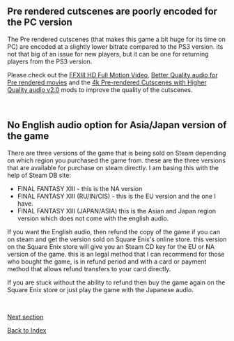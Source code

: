 ## Pre rendered cutscenes are poorly encoded for the PC version

The Pre rendered cutscenes (that makes this game a bit huge for its time on PC) are encoded at a slightly lower bitrate compared to the PS3 version. its not that big of an issue for new players, but it can be one for returning players from the PS3 version. 

Please check out the [FFXIII HD Full Motion Video](https://github.com/Surihix/Fixing-enhancing-Final-Fantasy-XIII/blob/main/docs/non_nova_mods.md#ffxiii-hd-full-motion-video), [Better Quality audio for Pre rendered movies](https://github.com/Surihix/Fixing-enhancing-Final-Fantasy-XIII/blob/main/docs/mods_for_both_frameworks.md#better-quality-audio-for-pre-rendered-movies) and the [4k Pre-rendered Cutscenes with Higher Quality audio v2.0](https://github.com/Surihix/Fixing-enhancing-Final-Fantasy-XIII/blob/main/docs/mods_for_both_frameworks.md#4k-pre-rendered-cutscenes-with-higher-quality-audio-v20) mods to improve the quality of the cutscenes.

<br>

## No English audio option for Asia/Japan version of the game

There are three versions of the game that is being sold on Steam depending on which region you purchased the game from. these are the three versions that are available for purchase on steam directly. I am basing this with the help of Steam DB site:
- FINAL FANTASY XIII - this is the NA version
- FINAL FANTASY XIII (RU/IN/CIS) - this is the EU version and the one I have.
- FINAL FANTASY XIII (JAPAN/ASIA) this is the Asian and Japan region version which does not come with the english audio.

If you want the English audio, then refund the copy of the game if you can on steam and get the version sold on Square Enix's online store. this version on the Square Enix store will give you an Steam CD key for the EU or NA version of the game. this is an legal method that I can recommend for those who bought the game, is in refund period and with a card or payment method that allows refund transfers to your card directly.

If you are stuck without the ability to refund then buy the game again on the Square Enix store or just play the game with the Japanese audio.

<br>

[Next section](mods_and_more_enhancements.md)

[Back to Index](index.md)    
